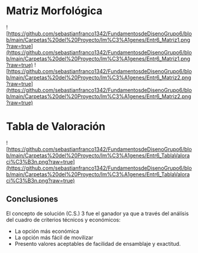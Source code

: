 ﻿# Matriz Morfológica
![https://github.com/sebastianfranco1342/FundamentosdeDisenoGrupo6/blob/main/Carpetas%20del%20Proyecto/Im%C3%A1genes/Entr6_Matriz1.png?raw=true](https://github.com/sebastianfranco1342/FundamentosdeDisenoGrupo6/blob/main/Carpetas%20del%20Proyecto/Im%C3%A1genes/Entr6_Matriz1.png?raw=true)
![https://github.com/sebastianfranco1342/FundamentosdeDisenoGrupo6/blob/main/Carpetas%20del%20Proyecto/Im%C3%A1genes/Entr6_Matriz2.png?raw=true](https://github.com/sebastianfranco1342/FundamentosdeDisenoGrupo6/blob/main/Carpetas%20del%20Proyecto/Im%C3%A1genes/Entr6_Matriz2.png?raw=true)

# Tabla de Valoración

![https://github.com/sebastianfranco1342/FundamentosdeDisenoGrupo6/blob/main/Carpetas%20del%20Proyecto/Im%C3%A1genes/Entr6_TablaValoraci%C3%B3n.png?raw=true](https://github.com/sebastianfranco1342/FundamentosdeDisenoGrupo6/blob/main/Carpetas%20del%20Proyecto/Im%C3%A1genes/Entr6_TablaValoraci%C3%B3n.png?raw=true)

## Conclusiones
El concepto de solución (C.S.) 3 fue el ganador ya que a través del análísis del cuadro de criterios técnicos y económicos:

- La opción más económica
- La opción más fácil de movilizar
- Presento valores aceptables de facilidad de ensamblaje y exactitud.
